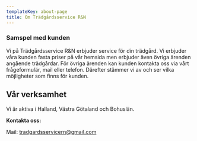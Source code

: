 ```yaml
---
templateKey: about-page
title: Om Trädgårdsservice R&N
---
```

### Samspel med kunden

Vi på Trädgårdsservice R&N erbjuder service för din trädgård. Vi erbjuder våra kunden fasta priser på vår hemsida men erbjuder även övriga ärenden angående trädgårdar. För övriga ärenden kan kunden kontakta oss via vårt frågeformulär, mail eller telefon. Därefter stämmer vi av och ser vilka möjligheter som finns för kunden. 

## **Vår verksamhet**

Vi är aktiva i Halland, Västra Götaland och Bohuslän.

**Kontakta oss:**

Mail: tradgardsservicern@gmail.com
